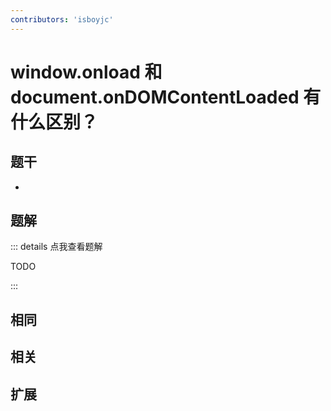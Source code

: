 ```yaml
---
contributors: 'isboyjc'
---
```


# window.onload 和 document.onDOMContentLoaded 有什么区别？

## 题干

- 



## 题解

::: details 点我查看题解

  TODO

:::



## 相同


## 相关


## 扩展

